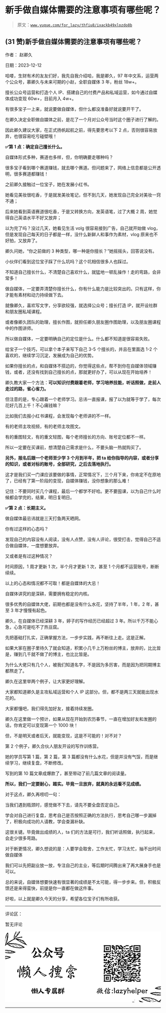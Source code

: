 # 新手做自媒体需要的注意事项有哪些呢？

> 原文：[`www.yuque.com/for_lazy/thfiu8/ixackb49xlpzdo8b`](https://www.yuque.com/for_lazy/thfiu8/ixackb49xlpzdo8b)

## (31 赞)新手做自媒体需要的注意事项有哪些呢？

作者： 赵卿久

日期：2023-12-12

哈喽，生财有术的友友们好，我先自我介绍哈，我是卿久，97 年中文系，运营两个公众号，慕卿久与未来可期的小赵，全职自媒体 3 年，粉丝 18w+。

擅长公众号运营和打造个人 IP、搭建自己的付费产品和私域运营，如今通过自媒体成功变现 60w+，目前月入 4w+。

有很多宝子一上来，就说要做自媒体，但什么都没准备好就说要开干了。

在卿久决定全职做自媒体之前，是花了一个月对公众号当时这个圈子进行了解的。

因此卿久建议大家，在正式扬帆起航之前，得先要思考以下 2 点，否则很容易放弃，也很容易吃亏碰壁哦！

**✅第 1 点：确定自己擅长什么。**

自媒体形式多种，赛道也多样，但，你明确要走哪种吗？

很多宝子看到哪个赛道赚钱，就去哪个赛道。但问题来了，网络上信息都是公开透明，很多赛道都赚钱！

之前卿久接触过一位宝子，她在发展小红书。

她看见美妆很吃香，于是就发美妆笔记，但不到几天，她发现自己完全对美妆一窍不通；

后来她看到英语赛道很吃香，于是又转换方向，发英语笔，过了大概 2 周，她觉得自己英语水平不好又放弃；

以为完了吗？没过几天，她看见生活 volg 很容易接到广告，自己就开始做 vlog，但是发现自己每天的日子都是一样，没什么新鲜人和事作为素材，vlog 原来也不好拍，又放弃了。

卿久问她，“你之前做的 3 种类型，哪一种是你擅长？”她摇摇头，回答说没有。

小伙伴们看到这位宝子踩了什么坑吗？这个坑相信很多人也踩过。

不知道自己擅长什么，不清楚自己喜欢什么，就猛地一顿乱操作！走的弯路，会非常多！

做自媒体，一定要弄清楚你擅长什么，你有什么能力是比较突出的。只有这样，你才能有素材和动力持续做下去。

就像卿久，喜欢写文字，分享欲较强，就选择公众号；擅长打造 IP，就开设社群和朋友圈私域课程。

或者像卿久团队的助理，擅长作图，就担任卿久朋友圈作图助理，以及朋友圈课程中的作图讲师。

所以做自媒体，一定要明确自己的定位是什么。什么都不知道是很容易失败。

给宝子一个技巧，可以拿个本子来写下自己 3-5 个擅长的，并且在里面选 1-2 个喜欢的，继续学习沉淀，发展成为自己的优势。

如果你擅长的点，和自媒体不搭边的，你觉得这些点，帮不到你在自媒体领域赚钱，或者，还没有找到自己擅长的点，那就更好办了，可以从现在开始培养！

卿久教大家一个方法：**可以知识付费跟着老师，学习培养技能，听话照做，走前人走过的路，省心省力。**

但注意的是，专心跟着一个老师学习。忌讳一直报课，报了以为就等于学了，每次花好几百上千！不心痛钱嘛？

比如我们去报小红书课程，会发现每个老师讲的不一样。

有的老师主攻视频，有的老师主攻图文。

有的重图轻文，有的重文轻图，每个老师擅长的方向、账号定位都不一样。

所以一定要在买课前，想清楚自己需求是什么，不要头脑一热就购买了。

**另外，报名后跟一个老师至少学 3 个月到半年，把 ta 给你指导的内容，或者分享的知识，或者对标的账号，全部研究，之后去落地执行。**

这才是我们买一门课应该要做的事情，正常情况下，三个月下来，你肯定不在原地了，已经有了第一阶段的变现，自媒体赚钱，没你想象的那么难！

记住：不要同时买几个课程，最后一个都学不好哈。更不要囤课，以为自己什么时候都会学完的，结果，明日复明日。

**✅第 2 点：长期主义。**

做自媒体最忌讳就是三天打鱼两天晒网。

你有过这样的心态吗？

发现自己的内容没有人阅读，没有人点赞，没有人评论，很受打击，觉得自己不适合做自媒体，一度想要放弃。

又或者是有过这种情况？

时间原因，1 周才更新 1 次，半个月才更新 1 次，甚至 1 个月都不运营账号，断断续续。

以上的心态和情况都不可取！都是自媒体的大忌！

自媒体讲究的是深耕，需要拥有稳定的内核。

很多优秀的自媒体大佬，前期也都是没有什么水花，坚持了半年，1 年，2 年，甚至 3 年才慢慢有起色。

卿久，在自媒体已经深耕 3 年，婷子的写作经历已经超过 3 年。所以千万不能心急，心急可是吃不了热豆腐。

先把基础打扎实，正确掌握方法，一步步实践，再不断往上走。这是正解。

如果大家在圈子里待久了就会知道，积累小几千上万粉丝的博主，放弃的，比比皆是，赚到几千就不做了的博主，也比比皆是。

为什么大佬只有几个人，被我们知道名字，不是因为多厉害，而是因为把同期博主都熬走了。

卿久在这里举两个例子，让大家更好理解。

大家都知道卿久是主攻私域运营和个人 IP 这部分。但，都不是两三天就能出现水花的。

大家都懂吧，我们得先加好友，接着持续发圈。

卿久在这里做一个预计，如果从现在开始到农历春节，一直在增加好友和发圈的话，你肯定可以变现第一个 1000 块！

但，不是明天或者后天，就能变现，这是不可能的！对不对？

第 2 个例子，卿久合伙人朋友开设的写作训练营。

她的学员写第 1 篇，第 2 篇，第 3 篇都没有什么水花，但是并没有气馁，而是继续学习，继续复盘，不断修改。

写到的第 10 篇文章成爆款了，甚至带动了前几篇文章的阅读量。

**所以，我们一定要耐心，踏实。毕竟一旦放弃，就真的永远看不见成绩。**

对于这点，卿久再唠叨一句：

当我们遇到瓶颈时，感觉做不下去，请先不要全盘否定自己。

学会对自己进行复盘，思考自己是否按照正确的方法执行，思考自己哪一步漏掉了，积极向成功的人请教，学会查漏补缺。

这很关键。毕竟做出成绩的人，ta 们的方法是可行，我们听话照做，执行起来，会走少很多弯路。

对于断更情况，卿久想说的是：人要学会取舍，工作太忙，学习太忙，抽不出时间做自媒体

我们可以先把副业放一放，专注自己的主业，等后期时间腾出来了再大展身手也是可以。

总的来说，自媒体想要快速有很显著的成绩是不太可能，得一步步来。但，积极反馈还是来得蛮快，前提是你一直都在做这件事。

好啦，以上就是卿久今天的分享，希望各位宝子们有所收获。

* * *

评论区：

暂无评论

![](img/21de372a77ea1f441c613f7316831ae1.png)

* * *